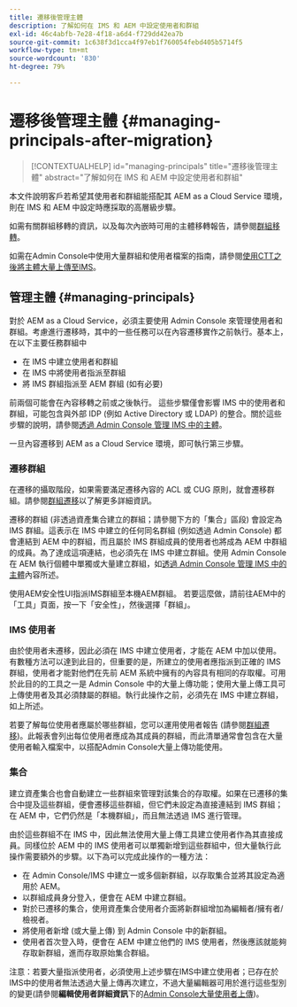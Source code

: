 ```yaml
---
title: 遷移後管理主體
description: 了解如何在 IMS 和 AEM 中設定使用者和群組
exl-id: 46c4abfb-7e28-4f18-a6d4-f729dd42ea7b
source-git-commit: 1c638f3d1cca4f97eb1f760054febd405b5714f5
workflow-type: tm+mt
source-wordcount: '830'
ht-degree: 79%

---
```


# 遷移後管理主體 {#managing-principals-after-migration}

>[!CONTEXTUALHELP]
>id="managing-principals"
>title="遷移後管理主體"
>abstract="了解如何在 IMS 和 AEM 中設定使用者和群組"

本文件說明客戶若希望其使用者和群組能搭配其 AEM as a Cloud Service 環境，則在 IMS 和 AEM 中設定時應採取的高層級步驟。

如需有關群組移轉的資訊，以及每次內嵌時可用的主體移轉報告，請參閱[群組移轉](/help/journey-migration/content-transfer-tool/using-content-transfer-tool/group-migration.md)。

如需在Admin Console中使用大量群組和使用者檔案的指南，請參閱[使用CTT之後將主體大量上傳至IMS](/help/journey-migration/content-transfer-tool/using-content-transfer-tool/bulk-principal-uploading.md)。

## 管理主體 {#managing-principals}

對於 AEM as a Cloud Service，必須主要使用 Admin Console 來管理使用者和群組。考慮進行遷移時，其中的一些任務可以在內容遷移實作之前執行。基本上，在以下主要任務群組中

* 在 IMS 中建立使用者和群組
* 在 IMS 中將使用者指派至群組
* 將 IMS 群組指派至 AEM 群組 (如有必要)

前兩個可能會在內容移轉之前或之後執行。  這些步驟僅會影響 IMS 中的使用者和群組，可能包含與外部 IDP (例如 Active Directory 或 LDAP) 的整合。關於這些步驟的說明，請參閱[透過 Admin Console 管理 IMS 中的主體](/help/journey-migration/managing-principals.md)。

一旦內容遷移到 AEM as a Cloud Service 環境，即可執行第三步驟。

### 遷移群組

在遷移的攝取階段，如果需要滿足遷移內容的 ACL 或 CUG 原則，就會遷移群組。請參閱[群組遷移](/help/journey-migration/content-transfer-tool/using-content-transfer-tool/group-migration.md)以了解更多詳細資訊。

遷移的群組 (非透過資產集合建立的群組；請參閱下方的「集合」區段) 會設定為 IMS 群組。這表示在 IMS 中建立的任何同名群組 (例如透過 Admin Console) 都會連結到 AEM 中的群組，而且屬於 IMS 群組成員的使用者也將成為 AEM 中群組的成員。為了達成這項連結，也必須先在 IMS 中建立群組。使用 Admin Console 在 AEM 執行個體中單獨或大量建立群組，如[透過 Admin Console 管理 IMS 中的主體](/help/journey-migration/managing-principals.md)內容所述。

使用AEM安全性UI指派IMS群組至本機AEM群組。 若要這麼做，請前往AEM中的「工具」頁面，按一下「安全性」，然後選擇「群組」。

### IMS 使用者

由於使用者未遷移，因此必須在 IMS 中建立使用者，才能在 AEM 中加以使用。有數種方法可以達到此目的，但重要的是，所建立的使用者應指派到正確的 IMS 群組，使用者才能對他們在先前 AEM 系統中擁有的內容具有相同的存取權。可用於此目的的工具之一是 Admin Console 中的大量上傳功能；使用大量上傳工具可上傳使用者及其必須隸屬的群組。執行此操作之前，必須先在 IMS 中建立群組，如上所述。

若要了解每位使用者應屬於哪些群組，您可以運用使用者報告 (請參閱[群組遷移](/help/journey-migration/content-transfer-tool/using-content-transfer-tool/group-migration.md))。此報表會列出每位使用者應成為其成員的群組，而此清單通常會包含在大量使用者輸入檔案中，以搭配Admin Console大量上傳功能使用。

### 集合

建立資產集合也會自動建立一些群組來管理對該集合的存取權。如果在已遷移的集合中提及這些群組，便會遷移這些群組，但它們未設定為直接連結到 IMS 群組；在 AEM 中，它們仍然是「本機群組」，而且無法透過 IMS 進行管理。

由於這些群組不在 IMS 中，因此無法使用大量上傳工具建立使用者作為其直接成員。同樣位於 AEM 中的 IMS 使用者可以單獨新增到這些群組中，但大量執行此操作需要額外的步驟。以下為可以完成此操作的一種方法：
* 在 Admin Console/IMS 中建立一或多個新群組，以存取集合並將其設定為適用於 AEM。
* 以群組成員身分登入，便會在 AEM 中建立群組。
* 對於已遷移的集合，使用資產集合使用者介面將新群組增加為編輯者/擁有者/檢視者。
* 將使用者新增 (或大量上傳) 到 Admin Console 中的新群組。
* 使用者首次登入時，便會在 AEM 中建立他們的 IMS 使用者，然後應該就能夠存取新群組，進而存取原始集合群組。

注意：若要大量指派使用者，必須使用上述步驟在IMS中建立使用者；已存在於IMS中的使用者無法透過大量上傳再次建立，不過大量編輯器可用於進行這些型別的變更(請參閱&#x200B;**編輯使用者詳細資訊**&#x200B;下的[Admin Console大量使用者上傳](https://helpx.adobe.com/enterprise/using/bulk-upload-users.html))。
